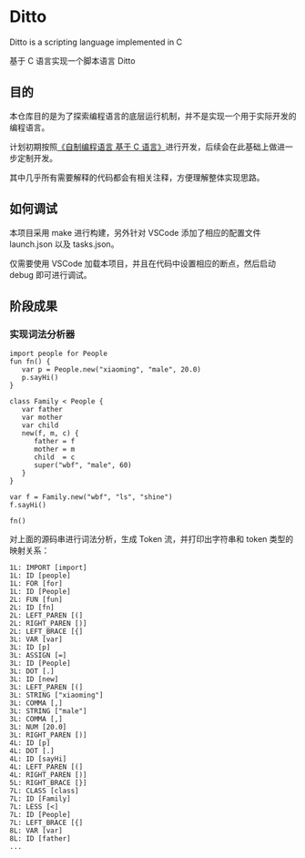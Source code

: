 # Ditto
Ditto is a scripting language implemented in C

基于 C 语言实现一个脚本语言 Ditto

## 目的

本仓库目的是为了探索编程语言的底层运行机制，并不是实现一个用于实际开发的编程语言。

计划初期按照[《自制编程语言 基于 C 语言》](https://book.douban.com/subject/30311070/)进行开发，后续会在此基础上做进一步定制开发。

其中几乎所有需要解释的代码都会有相关注释，方便理解整体实现思路。

## 如何调试

本项目采用 make 进行构建，另外针对 VSCode 添加了相应的配置文件 launch.json 以及 tasks.json。

仅需要使用 VSCode 加载本项目，并且在代码中设置相应的断点，然后启动 debug 即可进行调试。

## 阶段成果

### 实现词法分析器

```
import people for People 
fun fn() {
   var p = People.new("xiaoming", "male", 20.0)
   p.sayHi()
}

class Family < People {
   var father
   var mother
   var child
   new(f, m, c) {
      father = f
      mother = m
      child  = c
      super("wbf", "male", 60)
   }
}

var f = Family.new("wbf", "ls", "shine")
f.sayHi()

fn()
```

对上面的源码串进行词法分析，生成 Token 流，并打印出字符串和 token 类型的映射关系：

```
1L: IMPORT [import]
1L: ID [people]
1L: FOR [for]
1L: ID [People]
2L: FUN [fun]
2L: ID [fn]
2L: LEFT_PAREN [(]
2L: RIGHT_PAREN [)]
2L: LEFT_BRACE [{]
3L: VAR [var]
3L: ID [p]
3L: ASSIGN [=]
3L: ID [People]
3L: DOT [.]
3L: ID [new]
3L: LEFT_PAREN [(]
3L: STRING ["xiaoming"]
3L: COMMA [,]
3L: STRING ["male"]
3L: COMMA [,]
3L: NUM [20.0]
3L: RIGHT_PAREN [)]
4L: ID [p]
4L: DOT [.]
4L: ID [sayHi]
4L: LEFT_PAREN [(]
4L: RIGHT_PAREN [)]
5L: RIGHT_BRACE [}]
7L: CLASS [class]
7L: ID [Family]
7L: LESS [<]
7L: ID [People]
7L: LEFT_BRACE [{]
8L: VAR [var]
8L: ID [father]
...
```
